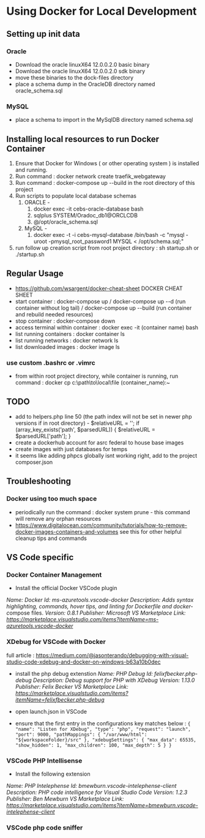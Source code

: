 # Using Docker for Local Development

## Setting up init data

### Oracle

- Download the oracle linuxX64 12.0.0.2.0 basic binary
- Download the oracle linuxX64 12.0.0.2.0 sdk binary
- move these binaries to the dock-files directory
- place a schema dump in the OracleDB directory named oracle_schema.sql

### MySQL

- place a schema to import in the MySqlDB directory named schema.sql

## Installing local resources to run Docker Container

  1. Ensure that Docker for Windows ( or other operating system ) is installed and running.
  2. Run command : docker network create traefik_webgateway
  3. Run command : docker-compose up --build in the root directory of this project
  4. Run scripts to populate local database schemas
     1. ORACLE -
        1. docker exec -it cebs-oracle-database bash
        2. sqlplus SYSTEM/Oradoc_db1@ORCLCDB
        3. @/opt/oracle_schema.sql
     2. MySQL -
        1. docker exec -t -i cebs-mysql-database /bin/bash -c "mysql -uroot -pmysql_root_password1 MYSQL < /opt/schema.sql;"
  5. run follow up creation script from root project directory : sh startup.sh or ./startup.sh

## Regular Usage

- <https://github.com/wsargent/docker-cheat-sheet> DOCKER CHEAT SHEET
- start container : docker-compose up  / docker-compose up --d (run container without log tail)  / docker-compose up --build (run container and rebuild needed resources)
- stop container : docker-compose down
- access terminal within container : docker exec -it (container name) bash
- list running containers : docker container ls
- list running networks : docker network ls
- list downloaded images : docker image ls
  
### use custom .bashrc or .vimrc

- from within root project directory, while container is running, run command : docker cp c:\path\to\local\file (container_name):~

## TODO

- add to helpers.php line 50 (the path index will not be set in newer php versions if in root directory) -
            $relativeURL = '';
            if (array_key_exists('path', $parsedURL)) {
                $relativeURL = $parsedURL['path'];
            }
- create a dockerhub account for asrc federal to house base images
- create images with just databases for temps
- it seems like adding phpcs globally isnt working right, add to the project composer.json

## Troubleshooting

### Docker using too much space

- periodically run the command : docker system prune  - this command will remove any orphan resources
- <https://www.digitalocean.com/community/tutorials/how-to-remove-docker-images-containers-and-volumes> see this for other helpful cleanup tips and commands

## VS Code specific

### Docker Container Management

- Install the official Docker VSCode plugin

*Name: Docker*
*Id: ms-azuretools.vscode-docker*
*Description: Adds syntax highlighting, commands, hover tips, and linting for Dockerfile and docker-c*ompose files.
*Version: 0.8.1*
*Publisher: Microsoft*
*VS Marketplace Link: <https://marketplace.visualstudio.com/items?itemName=ms-azuretools.vscode-docker>*

### XDebug for VSCode with Docker

full article : <https://medium.com/@jasonterando/debugging-with-visual-studio-code-xdebug-and-docker-on-windows-b63a10b0dec>

- install the php debug extenstion
  *Name: PHP Debug*
  *Id: felixfbecker.php-debug*
  *Description: Debug support for PHP with XDebug*
  *Version: 1.13.0*
  *Publisher: Felix Becker*
  *VS Marketplace Link: <https://marketplace.visualstudio.com/items?itemName=felixfbecker.php-debug>*

- open launch.json in VSCode

- ensure that the first entry in the configurations key matches below :
            ```{
            "name": "Listen for XDebug",
            "type": "php",
            "request": "launch",
            "port": 9000,
            "pathMappings": {
                "/var/www/html": "${workspaceFolder}/src"
            },
              "xdebugSettings": {
                  "max_data": 65535,
                  "show_hidden": 1,
                  "max_children": 100,
                  "max_depth": 5
              }
          }```

### VSCode PHP Intellisense

- Install the following extension

*Name: PHP Intelephense*
*Id: bmewburn.vscode-intelephense-client*
*Description: PHP code intelligence for Visual Studio Code*
*Version: 1.2.3*
*Publisher: Ben Mewburn*
*VS Marketplace Link: <https://marketplace.visualstudio.com/items?itemName=bmewburn.vscode-intelephense-client>*

### VSCode php code sniffer 


